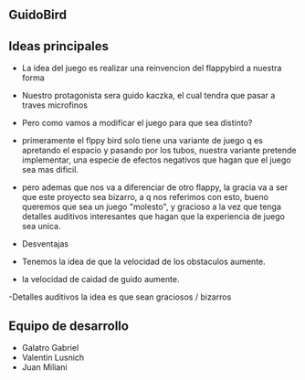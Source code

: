 ## GuidoBird

## Ideas principales

- La idea del juego es realizar una reinvencion del flappybird a nuestra forma
- Nuestro protagonista sera guido kaczka, el cual tendra que pasar a traves microfinos 
- Pero como vamos a modificar el juego para que sea distinto?
- primeramente el flppy bird solo tiene una variante de juego q es apretando el espacio y pasando por los tubos, nuestra variante pretende implementar, una especie de efectos negativos que hagan que el juego sea mas dificil.
- pero ademas que nos va a diferenciar de otro flappy, la gracia va a ser que este proyecto sea bizarro, a q nos referimos con esto, bueno queremos que sea un juego "molesto", y gracioso a la vez que tenga detalles auditivos interesantes que hagan que la experiencia de juego sea unica.

- Desventajas
- Tenemos la idea de que la velocidad de los obstaculos aumente.
- la velocidad de caidad de guido aumente.

-Detalles auditivos
la idea es que sean graciosos / bizarros


## Equipo de desarrollo

- Galatro Gabriel
- Valentin Lusnich
- Juan Miliani 


